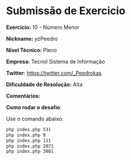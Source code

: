 # Submissão de Exercicio

**Exercicio:** 10 - Número Menor

**Nickname:** yzPeedro

**Nível Técnico:** Pleno

**Empresa:** Tecnol Sistema de Informação

**Twitter**: https://twitter.com/_Peedrokas

**Dificuldade de Resolução:** Alta

**Comentários:** 

**Como rodar o desafio**:

Use o comando abaixo:
```bash
php index.php 531
php index.php 9
php index.php 111
php index.php 2071
php index.php 3081
```